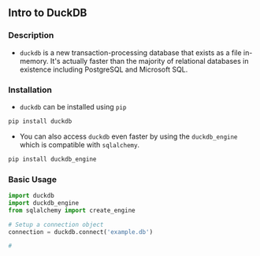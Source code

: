 ## Intro to DuckDB

### Description

- `duckdb` is a new transaction-processing database that exists as a file in-memory. It's actually faster than the majority of relational databases in existence including PostgreSQL and Microsoft SQL.

### Installation

- `duckdb` can be installed using `pip`

```bash
pip install duckdb
```

- You can also access `duckdb` even faster by using the `duckdb_engine` which is compatible with `sqlalchemy`.

```bash
pip install duckdb_engine
```

### Basic Usage

```python
import duckdb
import duckdb_engine
from sqlalchemy import create_engine

# Setup a connection object
connection = duckdb.connect('example.db')

#
```
